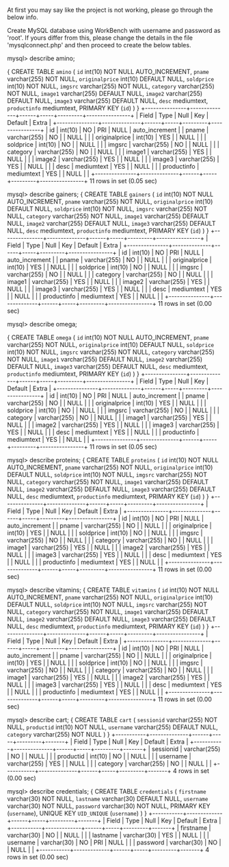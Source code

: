 At first you may say like the project is not working, please go through the below info.

Create MySQL database using WorkBench with username and password as 'root'. If yours differ from this, please change the details in the file 'mysqlconnect.php' and then proceed to create the below tables. 
 
mysql> describe amino;

{ 
	CREATE TABLE `amino` (
	`id` int(10) NOT NULL AUTO_INCREMENT,
	`pname` varchar(255) NOT NULL,
	`originalprice` int(10) DEFAULT NULL,
	`soldprice` int(10) NOT NULL,
	`imgsrc` varchar(255) NOT NULL,
	`category` varchar(255) NOT NULL,
	`image1` varchar(255) DEFAULT NULL,
	`image2` varchar(255) DEFAULT NULL,
	`image3` varchar(255) DEFAULT NULL,
	`desc` mediumtext,
	`productinfo` mediumtext,
	PRIMARY KEY (`id`)
	)
}
+---------------+--------------+------+-----+---------+----------------+
| Field         | Type         | Null | Key | Default | Extra          |
+---------------+--------------+------+-----+---------+----------------+
| id            | int(10)      | NO   | PRI | NULL    | auto_increment |
| pname         | varchar(255) | NO   |     | NULL    |                |
| originalprice | int(10)      | YES  |     | NULL    |                |
| soldprice     | int(10)      | NO   |     | NULL    |                |
| imgsrc        | varchar(255) | NO   |     | NULL    |                |
| category      | varchar(255) | NO   |     | NULL    |                |
| image1        | varchar(255) | YES  |     | NULL    |                |
| image2        | varchar(255) | YES  |     | NULL    |                |
| image3        | varchar(255) | YES  |     | NULL    |                |
| desc          | mediumtext   | YES  |     | NULL    |                |
| productinfo   | mediumtext   | YES  |     | NULL    |                |
+---------------+--------------+------+-----+---------+----------------+
11 rows in set (0.05 sec)

mysql> describe gainers;
{
	CREATE TABLE `gainers` (
	`id` int(10) NOT NULL AUTO_INCREMENT,
	`pname` varchar(255) NOT NULL,
	`originalprice` int(10) DEFAULT NULL,
	`soldprice` int(10) NOT NULL,
	`imgsrc` varchar(255) NOT NULL,
	`category` varchar(255) NOT NULL,
	`image1` varchar(255) DEFAULT NULL,
	`image2` varchar(255) DEFAULT NULL,
	`image3` varchar(255) DEFAULT NULL,
	`desc` mediumtext,
	`productinfo` mediumtext,
	PRIMARY KEY (`id`)
	)
}
+---------------+--------------+------+-----+---------+----------------+
| Field         | Type         | Null | Key | Default | Extra          |
+---------------+--------------+------+-----+---------+----------------+
| id            | int(10)      | NO   | PRI | NULL    | auto_increment |
| pname         | varchar(255) | NO   |     | NULL    |                |
| originalprice | int(10)      | YES  |     | NULL    |                |
| soldprice     | int(10)      | NO   |     | NULL    |                |
| imgsrc        | varchar(255) | NO   |     | NULL    |                |
| category      | varchar(255) | NO   |     | NULL    |                |
| image1        | varchar(255) | YES  |     | NULL    |                |
| image2        | varchar(255) | YES  |     | NULL    |                |
| image3        | varchar(255) | YES  |     | NULL    |                |
| desc          | mediumtext   | YES  |     | NULL    |                |
| productinfo   | mediumtext   | YES  |     | NULL    |                |
+---------------+--------------+------+-----+---------+----------------+
11 rows in set (0.00 sec)

mysql> describe omega;

{ 
	CREATE TABLE `omega` (
	`id` int(10) NOT NULL AUTO_INCREMENT,
	`pname` varchar(255) NOT NULL,
	`originalprice` int(10) DEFAULT NULL,
	`soldprice` int(10) NOT NULL,
	`imgsrc` varchar(255) NOT NULL,
	`category` varchar(255) NOT NULL,
	`image1` varchar(255) DEFAULT NULL,
	`image2` varchar(255) DEFAULT NULL,
	`image3` varchar(255) DEFAULT NULL,
	`desc` mediumtext,
	`productinfo` mediumtext,
	PRIMARY KEY (`id`)
	)
}
+---------------+--------------+------+-----+---------+----------------+
| Field         | Type         | Null | Key | Default | Extra          |
+---------------+--------------+------+-----+---------+----------------+
| id            | int(10)      | NO   | PRI | NULL    | auto_increment |
| pname         | varchar(255) | NO   |     | NULL    |                |
| originalprice | int(10)      | YES  |     | NULL    |                |
| soldprice     | int(10)      | NO   |     | NULL    |                |
| imgsrc        | varchar(255) | NO   |     | NULL    |                |
| category      | varchar(255) | NO   |     | NULL    |                |
| image1        | varchar(255) | YES  |     | NULL    |                |
| image2        | varchar(255) | YES  |     | NULL    |                |
| image3        | varchar(255) | YES  |     | NULL    |                |
| desc          | mediumtext   | YES  |     | NULL    |                |
| productinfo   | mediumtext   | YES  |     | NULL    |                |
+---------------+--------------+------+-----+---------+----------------+
11 rows in set (0.05 sec)

mysql> describe proteins;
{
	CREATE TABLE `proteins` (
	`id` int(10) NOT NULL AUTO_INCREMENT,
	`pname` varchar(255) NOT NULL,
	`originalprice` int(10) DEFAULT NULL,
	`soldprice` int(10) NOT NULL,
	`imgsrc` varchar(255) NOT NULL,
	`category` varchar(255) NOT NULL,
	`image1` varchar(255) DEFAULT NULL,
	`image2` varchar(255) DEFAULT NULL,
	`image3` varchar(255) DEFAULT NULL,
	`desc` mediumtext,
	`productinfo` mediumtext,
	PRIMARY KEY (`id`)
	)
}
+---------------+--------------+------+-----+---------+----------------+
| Field         | Type         | Null | Key | Default | Extra          |
+---------------+--------------+------+-----+---------+----------------+
| id            | int(10)      | NO   | PRI | NULL    | auto_increment |
| pname         | varchar(255) | NO   |     | NULL    |                |
| originalprice | int(10)      | YES  |     | NULL    |                |
| soldprice     | int(10)      | NO   |     | NULL    |                |
| imgsrc        | varchar(255) | NO   |     | NULL    |                |
| category      | varchar(255) | NO   |     | NULL    |                |
| image1        | varchar(255) | YES  |     | NULL    |                |
| image2        | varchar(255) | YES  |     | NULL    |                |
| image3        | varchar(255) | YES  |     | NULL    |                |
| desc          | mediumtext   | YES  |     | NULL    |                |
| productinfo   | mediumtext   | YES  |     | NULL    |                |
+---------------+--------------+------+-----+---------+----------------+
11 rows in set (0.00 sec)

mysql> describe vitamins;
{
	CREATE TABLE `vitamins` (
	`id` int(10) NOT NULL AUTO_INCREMENT,
	`pname` varchar(255) NOT NULL,
	`originalprice` int(10) DEFAULT NULL,
	`soldprice` int(10) NOT NULL,
	`imgsrc` varchar(255) NOT NULL,
	`category` varchar(255) NOT NULL,
	`image1` varchar(255) DEFAULT NULL,
	`image2` varchar(255) DEFAULT NULL,
	`image3` varchar(255) DEFAULT NULL,
	`desc` mediumtext,
	`productinfo` mediumtext,
	PRIMARY KEY (`id`)
	)
}
+---------------+--------------+------+-----+---------+----------------+
| Field         | Type         | Null | Key | Default | Extra          |
+---------------+--------------+------+-----+---------+----------------+
| id            | int(10)      | NO   | PRI | NULL    | auto_increment |
| pname         | varchar(255) | NO   |     | NULL    |                |
| originalprice | int(10)      | YES  |     | NULL    |                |
| soldprice     | int(10)      | NO   |     | NULL    |                |
| imgsrc        | varchar(255) | NO   |     | NULL    |                |
| category      | varchar(255) | NO   |     | NULL    |                |
| image1        | varchar(255) | YES  |     | NULL    |                |
| image2        | varchar(255) | YES  |     | NULL    |                |
| image3        | varchar(255) | YES  |     | NULL    |                |
| desc          | mediumtext   | YES  |     | NULL    |                |
| productinfo   | mediumtext   | YES  |     | NULL    |                |
+---------------+--------------+------+-----+---------+----------------+
11 rows in set (0.00 sec)

mysql> describe cart;
{
	CREATE TABLE `cart` (
	`sessionid` varchar(255) NOT NULL,
	`productid` int(10) NOT NULL,
	`username` varchar(255) DEFAULT NULL,
	`category` varchar(255) NOT NULL
	)
}
+-----------+--------------+------+-----+---------+-------+
| Field     | Type         | Null | Key | Default | Extra |
+-----------+--------------+------+-----+---------+-------+
| sessionid | varchar(255) | NO   |     | NULL    |       |
| productid | int(10)      | NO   |     | NULL    |       |
| username  | varchar(255) | YES  |     | NULL    |       |
| category  | varchar(255) | NO   |     | NULL    |       |
+-----------+--------------+------+-----+---------+-------+
4 rows in set (0.00 sec)

mysql> describe credentials;
{
	CREATE TABLE `credentials` (
	`firstname` varchar(30) NOT NULL,
	`lastname` varchar(30) DEFAULT NULL,
	`username` varchar(30) NOT NULL,
	`password` varchar(30) NOT NULL,
	PRIMARY KEY (`username`),
	UNIQUE KEY `UID_UNIQUE` (`username`)
	)
}
+-----------+-------------+------+-----+---------+-------+
| Field     | Type        | Null | Key | Default | Extra |
+-----------+-------------+------+-----+---------+-------+
| firstname | varchar(30) | NO   |     | NULL    |       |
| lastname  | varchar(30) | YES  |     | NULL    |       |
| username  | varchar(30) | NO   | PRI | NULL    |       |
| password  | varchar(30) | NO   |     | NULL    |       |
+-----------+-------------+------+-----+---------+-------+
4 rows in set (0.00 sec)
 
